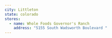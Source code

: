 ```yaml
---
city: Littleton
state: colorado
stores:
  - name: Whole Foods Governor's Ranch
    address: "5155 South Wadsworth Boulevard "
---
```

